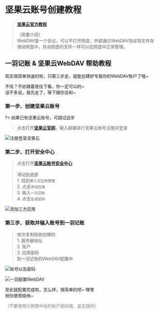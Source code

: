 # 坚果云账号创建教程

> [**坚果云官方教程**](https://help.jianguoyun.com/?p=2064)
>
> （简要介绍）<br>WebDAV是一个协议，可以不打开网盘，外部通过WebDAV协议将文件存储进网盘中，存进网盘的文件一样可以在网盘中正常管理。

## 一羽记账 & 坚果云WebDAV 帮助教程

其实很简单快速的啦，只需三步走，就能创建好专属你的WebDAV账户了哦~

不信？不妨跟着我往下看，你一定可以的~ <br>话不多说，我先走了，等下跟你会和~

### 第一步、创建坚果云账号

?> 如果已有坚果云账号，可跳过这步

> 点击打开[**坚果云官网**](https://www.jianguoyun.com/d/login#from=https://www.jianguoyun.com/)，输入邮箱进行坚果云账号注册并登录

![注册登录坚果云](https://s1.ax1x.com/2023/02/16/pSb9Ic8.png)

### 第二步、打开安全中心

> 点击打开[**坚果云账号安全中心**](https://www.jianguoyun.com/d/home?pc=1#/safety)<br><br>滑动到底部<br>1. 找到`第三方应用管理`<br>2. 点击`添加应用`<br>3. 输入`一羽记账`<br>4. 点击`生成密码`

![添加三方应用](https://s1.ax1x.com/2023/02/16/pSb951f.png)

### 第三步、获取并输入账号到一羽记账

> 依次复制刚刚创建的<br>1. 服务器地址<br>2. 账户<br>3. 应用密码<br>到一羽记账的WebDAV配置中<br>

![账号以及密码](https://s1.ax1x.com/2023/02/16/pSbC34I.png '坚果云')

![一羽配置WebDAV](https://s1.ax1x.com/2023/02/16/pSbPSPI.jpg '一羽记账中配置')

至此就配置完成啦，怎么样，很简单的吧~ 嘿嘿<br>祝你使用愉快~

<font color=gray>（不要使用示例图中给的账户密码哦，是无效的）</font>